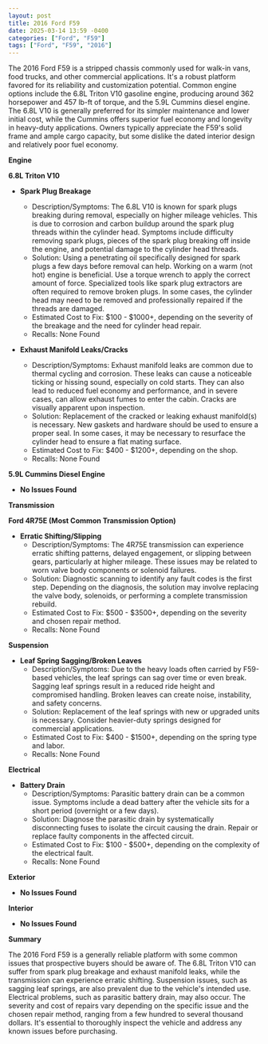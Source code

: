 ```yaml
---
layout: post
title: 2016 Ford F59
date: 2025-03-14 13:59 -0400
categories: ["Ford", "F59"]
tags: ["Ford", "F59", "2016"]
---
```

The 2016 Ford F59 is a stripped chassis commonly used for walk-in vans, food trucks, and other commercial applications. It's a robust platform favored for its reliability and customization potential. Common engine options include the 6.8L Triton V10 gasoline engine, producing around 362 horsepower and 457 lb-ft of torque, and the 5.9L Cummins diesel engine. The 6.8L V10 is generally preferred for its simpler maintenance and lower initial cost, while the Cummins offers superior fuel economy and longevity in heavy-duty applications. Owners typically appreciate the F59's solid frame and ample cargo capacity, but some dislike the dated interior design and relatively poor fuel economy.

**Engine**

**6.8L Triton V10**

*   **Spark Plug Breakage**
    *   Description/Symptoms: The 6.8L V10 is known for spark plugs breaking during removal, especially on higher mileage vehicles. This is due to corrosion and carbon buildup around the spark plug threads within the cylinder head. Symptoms include difficulty removing spark plugs, pieces of the spark plug breaking off inside the engine, and potential damage to the cylinder head threads.
    *   Solution: Using a penetrating oil specifically designed for spark plugs a few days before removal can help. Working on a warm (not hot) engine is beneficial. Use a torque wrench to apply the correct amount of force. Specialized tools like spark plug extractors are often required to remove broken plugs. In some cases, the cylinder head may need to be removed and professionally repaired if the threads are damaged.
    *   Estimated Cost to Fix: $100 - $1000+, depending on the severity of the breakage and the need for cylinder head repair.
    *   Recalls: None Found

*   **Exhaust Manifold Leaks/Cracks**
    *   Description/Symptoms: Exhaust manifold leaks are common due to thermal cycling and corrosion. These leaks can cause a noticeable ticking or hissing sound, especially on cold starts. They can also lead to reduced fuel economy and performance, and in severe cases, can allow exhaust fumes to enter the cabin. Cracks are visually apparent upon inspection.
    *   Solution: Replacement of the cracked or leaking exhaust manifold(s) is necessary. New gaskets and hardware should be used to ensure a proper seal. In some cases, it may be necessary to resurface the cylinder head to ensure a flat mating surface.
    *   Estimated Cost to Fix: $400 - $1200+, depending on the shop.
    *   Recalls: None Found

**5.9L Cummins Diesel Engine**

*   **No Issues Found**

**Transmission**

**Ford 4R75E (Most Common Transmission Option)**

*   **Erratic Shifting/Slipping**
    *   Description/Symptoms: The 4R75E transmission can experience erratic shifting patterns, delayed engagement, or slipping between gears, particularly at higher mileage. These issues may be related to worn valve body components or solenoid failures.
    *   Solution: Diagnostic scanning to identify any fault codes is the first step. Depending on the diagnosis, the solution may involve replacing the valve body, solenoids, or performing a complete transmission rebuild.
    *   Estimated Cost to Fix: $500 - $3500+, depending on the severity and chosen repair method.
    *   Recalls: None Found

**Suspension**

*   **Leaf Spring Sagging/Broken Leaves**
    *   Description/Symptoms: Due to the heavy loads often carried by F59-based vehicles, the leaf springs can sag over time or even break. Sagging leaf springs result in a reduced ride height and compromised handling. Broken leaves can create noise, instability, and safety concerns.
    *   Solution: Replacement of the leaf springs with new or upgraded units is necessary. Consider heavier-duty springs designed for commercial applications.
    *   Estimated Cost to Fix: $400 - $1500+, depending on the spring type and labor.
    *   Recalls: None Found

**Electrical**

*   **Battery Drain**
    *   Description/Symptoms: Parasitic battery drain can be a common issue. Symptoms include a dead battery after the vehicle sits for a short period (overnight or a few days).
    *   Solution: Diagnose the parasitic drain by systematically disconnecting fuses to isolate the circuit causing the drain. Repair or replace faulty components in the affected circuit.
    *   Estimated Cost to Fix: $100 - $500+, depending on the complexity of the electrical fault.
    *   Recalls: None Found

**Exterior**

*   **No Issues Found**

**Interior**

*   **No Issues Found**

**Summary**

The 2016 Ford F59 is a generally reliable platform with some common issues that prospective buyers should be aware of. The 6.8L Triton V10 can suffer from spark plug breakage and exhaust manifold leaks, while the transmission can experience erratic shifting. Suspension issues, such as sagging leaf springs, are also prevalent due to the vehicle's intended use. Electrical problems, such as parasitic battery drain, may also occur. The severity and cost of repairs vary depending on the specific issue and the chosen repair method, ranging from a few hundred to several thousand dollars. It's essential to thoroughly inspect the vehicle and address any known issues before purchasing.

